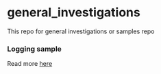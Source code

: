# general_investigations
This repo for general investigations or samples repo

### Logging sample  
Read more [here](./loggerAPP/README.md)

